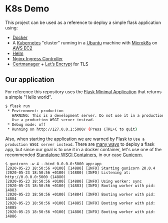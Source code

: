 # K8s Demo

This project can be used as a reference to deploy a simple flask application using:

- [Docker](https://docs.docker.com/get-started/)
- A [Kubernetes](https://kubernetes.io/docs/setup/) "cluster" running in a [Ubuntu](https://ubuntu.com/) machine with [Microk8s](https://microk8s.io/#get-started) on [AWS EC2](https://aws.amazon.com/pt/ec2/)
- [Helm](https://helm.sh/)
- [Nginx Ingress Controller](https://kubernetes.github.io/ingress-nginx/)
- [Certmanager](https://cert-manager.io/docs/) + [Let’s Encrypt](https://letsencrypt.org/) for TLS

## Our application

For reference this repository uses the [Flask Minimal Application](https://flask.palletsprojects.com/en/1.1.x/quickstart/#a-minimal-application) that returns a simple "Hello world".

```bash
$ flask run
 * Environment: production
   WARNING: This is a development server. Do not use it in a production deployment.
   Use a production WSGI server instead.
 * Debug mode: off
 * Running on http://127.0.0.1:5000/ (Press CTRL+C to quit)
```

Also, when starting the application we are warned by Flask to `Use a production WSGI server instead`. There are [many ways](https://flask.palletsprojects.com/en/1.1.x/deploying/) to deploy a flask app, but since our goal is to use it in a docker container, let's use one of the recommended [Standalone WSGI Containers](https://flask.palletsprojects.com/en/1.1.x/deploying/wsgi-standalone/), in our case [Gunicorn](https://gunicorn.org/).

```bashq
$ gunicorn -w 4 --bind 0.0.0.0:5000 app:app
[2020-05-23 18:50:56 +0100] [14880] [INFO] Starting gunicorn 20.0.4
[2020-05-23 18:50:56 +0100] [14880] [INFO] Listening at: http://0.0.0.0:5000 (14880)
[2020-05-23 18:50:56 +0100] [14880] [INFO] Using worker: sync
[2020-05-23 18:50:56 +0100] [14883] [INFO] Booting worker with pid: 14883
[2020-05-23 18:50:56 +0100] [14884] [INFO] Booting worker with pid: 14884
[2020-05-23 18:50:56 +0100] [14885] [INFO] Booting worker with pid: 14885
[2020-05-23 18:50:56 +0100] [14886] [INFO] Booting worker with pid: 14886
```
